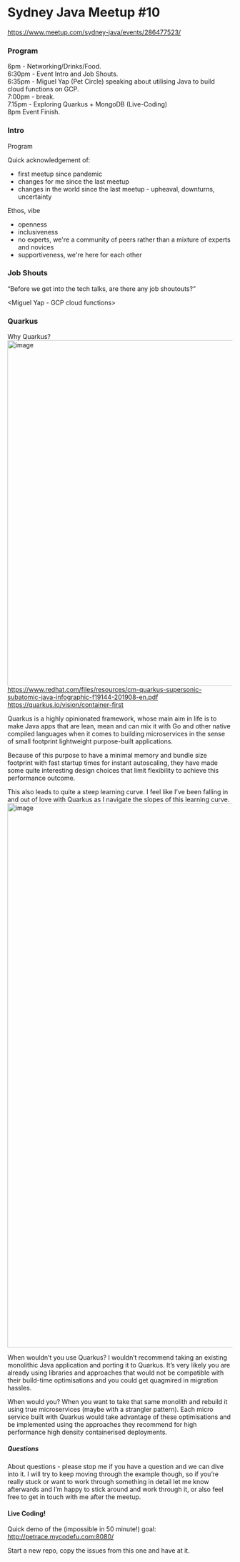 # Sydney Java Meetup #10
https://www.meetup.com/sydney-java/events/286477523/

### Program
6pm - Networking/Drinks/Food.  
6:30pm - Event Intro and Job Shouts.  
6:35pm - Miguel Yap (Pet Circle) speaking about utilising Java to build cloud functions on GCP.  
7:00pm - break.  
7.15pm - Exploring Quarkus + MongoDB (Live-Coding)  
8pm Event Finish.  

### Intro
Program

Quick acknowledgement of:
* first meetup since pandemic
* changes for me since the last meetup
* changes in the world since the last meetup - upheaval, downturns, uncertainty

Ethos, vibe
* openness
* inclusiveness
* no experts, we're a community of peers rather than a mixture of experts and novices
* supportiveness, we're here for each other

### Job Shouts
“Before we get into the tech talks, are there any job shoutouts?”

<Miguel Yap - GCP cloud functions>

### Quarkus
Why Quarkus?  
<img width="773" alt="image" src="https://user-images.githubusercontent.com/1756555/192748496-47a03ce5-52ab-4f5b-9a8a-d0994ba266a9.png">
https://www.redhat.com/files/resources/cm-quarkus-supersonic-subatomic-java-infographic-f19144-201908-en.pdf
https://quarkus.io/vision/container-first


Quarkus is a highly opinionated framework, whose main aim in life is to make Java apps that are lean, mean and can mix it with Go and other native compiled languages when it comes to building microservices in the sense of small footprint lightweight purpose-built applications.

Because of this purpose to have a minimal memory and bundle size footprint with fast startup times for instant autoscaling, they have made some quite interesting design choices that limit flexibility to achieve this performance outcome.

This also leads to quite a steep learning curve. I feel like I’ve been falling in and out of love with Quarkus as I navigate the slopes of this learning curve. 
<img width="1218" alt="image" src="https://user-images.githubusercontent.com/1756555/192747590-06570ca7-4550-4872-9912-7198f6710421.png">


When wouldn’t you use Quarkus? I wouldn’t recommend taking an existing monolithic Java application and porting it to Quarkus. It’s very likely you are already using libraries and approaches that would not be compatible with their build-time optimisations and you could get quagmired in migration hassles. 

When would you? When you want to take that same monolith and rebuild it using true microservices (maybe with a strangler pattern). Each micro service built with Quarkus would take advantage of these optimisations and be implemented using the approaches they recommend for high performance high density containerised deployments.

##### Questions
About questions - please stop me if you have a question and we can dive into it. I will try to keep moving through the example though, so if you’re really stuck or want to work through something in detail let me know afterwards and I’m happy to stick around and work through it, or also feel free to get in touch with me after the meetup. 

#### Live Coding!

Quick demo of the (impossible in 50 minute!) goal: http://petrace.mycodefu.com:8080/

Start a new repo, copy the issues from this one and have at it.
